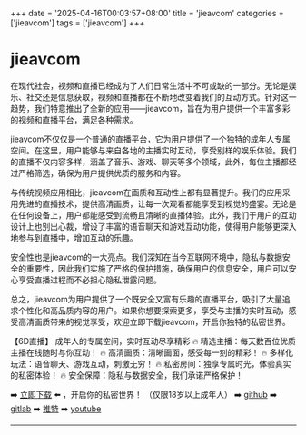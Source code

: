 +++
date = '2025-04-16T00:03:57+08:00'
title = 'jieavcom'
categories = ['jieavcom']
tags = ['jieavcom']
+++

# jieavcom

在现代社会，视频和直播已经成为了人们日常生活中不可或缺的一部分。无论是娱乐、社交还是信息获取，视频和直播都在不断地改变着我们的互动方式。针对这一趋势，我们特意推出了全新的应用——jieavcom，旨在为用户提供一个丰富多彩的视频和直播平台，满足各种需求。

jieavcom不仅仅是一个普通的直播平台，它为用户提供了一个独特的成年人专属空间。在这里，用户能够与来自各地的主播实时互动，享受别样的娱乐体验。我们的直播不仅内容多样，涵盖了音乐、游戏、聊天等多个领域，此外，每位主播都经过严格筛选，确保为用户提供优质的服务和内容。

与传统视频应用相比，jieavcom在画质和互动性上都有显著提升。我们的应用采用先进的直播技术，提供高清画质，让每一次观看都能享受到视觉的盛宴。无论是在任何设备上，用户都能感受到流畅且清晰的直播体验。此外，我们于用户的互动设计上也别出心裁，增设了丰富的语音聊天和游戏互动功能，使得用户能够更深入地参与到直播中，增加互动的乐趣。

安全性也是jieavcom的一大亮点。我们深知在当今互联网环境中，隐私与数据安全的重要性，因此我们实施了严格的保护措施，确保用户的信息安全，用户可以安心享受直播过程而不必担心隐私泄露问题。

总之，jieavcom为用户提供了一个既安全又富有乐趣的直播平台，吸引了大量追求个性化和高品质内容的用户。如果你想要探索更多，享受与主播的实时互动，感受高清画质带来的视觉享受，欢迎立即下载jieavcom，开启你独特的私密世界。

【6D直播】
成年人的专属空间，实时互动尽享精彩
🔥 精选主播：每天数百位优质主播在线随时与你互动！
🔥 高清画质：清晰画面，感受每一刻的精彩！
🔥 多样化玩法：语音聊天、游戏互动，刺激无穷！
🔥 私密房间：独享专属时光，体验真实的私密体验！
🔥 安全保障：隐私与数据安全，我们承诺严格保护！

➡️ [立即下载](https://down123.s3.ap-east-1.amazonaws.com/down/down.html?channelCode=blog) ⬅️ ，开启你的私密世界！
（仅限18岁以上成年人）
➡️ [github](https://aldult-live.github.io/)
➡️ [gitlab](https://seo-09598d.gitlab.io/)
➡️ [推特](https://x.com/wegame33)
➡️ [youtube](https://www.youtube.com/@6Dlive)

---
